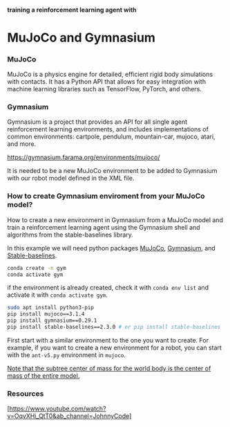 #### training a reinforcement learning agent with ####
# MuJoCo and Gymnasium #

### MuJoCo ###
MuJoCo is a physics engine for detailed, efficient rigid body simulations with contacts. It has a Python API that allows for easy integration with machine learning libraries such as TensorFlow, PyTorch, and others.

### Gymnasium ### 
Gymnasium is a project that provides an API for all single agent reinforcement learning environments, and includes implementations of common environments: cartpole, pendulum, mountain-car, mujoco, atari, and more.

https://gymnasium.farama.org/environments/mujoco/

It is needed to be a new MuJoCo environment to be added to Gymnasium with our robot model defined in the XML file.


### How to create Gymnasium enviroment from your MuJoCo model? ###
How to create a new environment in Gymnasium from a MuJoCo model and train a reinforcement learning agent using the Gymnasium shell and algorithms from the stable-baselines library.

In this example we will need python packages [MuJoCo](https://github.com/google-deepmind/mujoco), [Gymnasium](https://gymnasium.farama.org/), and [Stable-baselines](https://stable-baselines.readthedocs.io/en/master/).

```bash
conda create -n gym 
conda activate gym
```

if the environment is already created, check it with `conda env list` and activate it with `conda activate gym`.


```bash
sudo apt install python3-pip
pip install mujoco==3.1.4
pip install gymnasium==0.29.1
pip install stable-baselines==2.3.0 # or pip install stable-baselines
```



First start with a similar environment to the one you want to create. For example, if you want to create a new environment for a robot, you can start with the `ant-v5.py` environment in `mujoco`. 


[Note that the subtree center of mass for the world body is the center of mass of the entire model.](https://mujoco.readthedocs.io/en/stable/XMLreference.html)



### Resources ###
[https://www.youtube.com/watch?v=OqvXHi_QtT0&ab_channel=JohnnyCode]  





